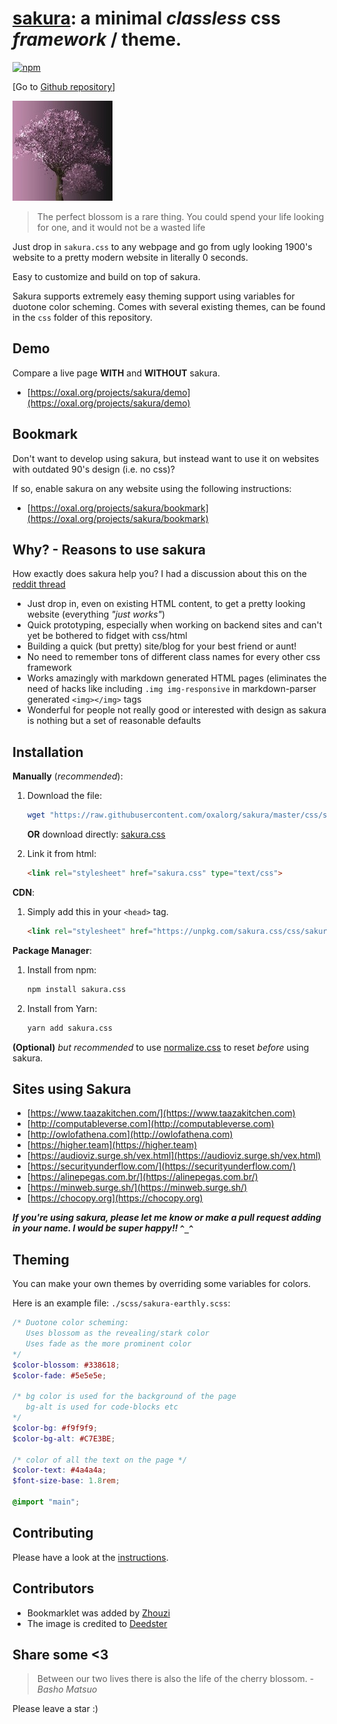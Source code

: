 # [sakura](https://oxal.org/projects/sakura): a minimal ***classless*** css *framework* / **theme**.

[![npm][npm-image]][npm-url]

[npm-image]: https://img.shields.io/npm/v/sakura.css.svg?colorB=982c61
[npm-url]: https://www.npmjs.com/package/sakura.css

[Go to [Github repository](https://github.com/oxalorg/sakura)]

![The cherry blossoms](sakura160.jpg)

> The perfect blossom is a rare thing. You could spend your life looking for one, and it would not be a wasted life

Just drop in `sakura.css` to any webpage and go from
ugly looking 1900's website to a pretty modern website
in literally 0 seconds.

Easy to customize and build on top of sakura.

Sakura supports extremely easy theming support using
variables for duotone color scheming. Comes with several
existing themes, can be found in the `css` folder of this
repository.

## Demo

Compare a live page **WITH** and **WITHOUT** sakura.

* [https://oxal.org/projects/sakura/demo](https://oxal.org/projects/sakura/demo)

## Bookmark

Don't want to develop using sakura, but instead want to use it
on websites with outdated 90's design (i.e. no css)?

If so, enable sakura on any website using the following
instructions:

* [https://oxal.org/projects/sakura/bookmark](https://oxal.org/projects/sakura/bookmark)

## Why? - Reasons to use sakura

How exactly does sakura help you? I had a discussion about this on
the [reddit thread](https://www.reddit.com/r/webdev/comments/68zpdp/sakura_a_minimal_classless_css_theme_just_drop_it/)

- Just drop in, even on existing HTML content, to get a pretty
  looking website (everything *"just works"*)
- Quick prototyping, especially when working on backend sites
  and can't yet be bothered to fidget with css/html
- Building a quick (but pretty) site/blog for your best friend or aunt!
- No need to remember tons of different class names for every
  other css framework
- Works amazingly with markdown generated HTML pages (eliminates
  the need of hacks like including `.img img-responsive` in
  markdown-parser generated `<img></img>` tags
- Wonderful for people not really good or interested with
  design as sakura is nothing but a set of reasonable defaults

## Installation

**Manually** (*recommended*):

1. Download the file:

    ```bash
    wget "https://raw.githubusercontent.com/oxalorg/sakura/master/css/sakura.css"
    ```

    **OR** download directly:
    [sakura.css](https://raw.githubusercontent.com/oxalorg/sakura/master/css/sakura.css)

2. Link it from html:

    ```html
    <link rel="stylesheet" href="sakura.css" type="text/css">
    ```

**CDN**:

1. Simply add this in your `<head>` tag.

    ```html
    <link rel="stylesheet" href="https://unpkg.com/sakura.css/css/sakura.css" type="text/css">
    ```

**Package Manager**:

1. Install from npm:
    
    ```bash
    npm install sakura.css
    ```

2. Install from Yarn:
    
    ```bash
    yarn add sakura.css
    ```

**(Optional)** *but recommended* to use
[normalize.css](https://github.com/necolas/normalize.css/)
to reset *before* using sakura.

## Sites using Sakura

* [https://www.taazakitchen.com/](https://www.taazakitchen.com)
* [http://computableverse.com](http://computableverse.com)
* [http://owlofathena.com](http://owlofathena.com)
* [https://higher.team](https://higher.team)
* [https://audioviz.surge.sh/vex.html](https://audioviz.surge.sh/vex.html)
* [https://securityunderflow.com/](https://securityunderflow.com/)
* [https://alinepegas.com.br/](https://alinepegas.com.br/)
* [https://minweb.surge.sh/](https://minweb.surge.sh/)
* [https://chocopy.org](https://chocopy.org)

***If you're using sakura, please let me know or make a pull
request adding in your name. I would be super happy!! `^_^`***

## Theming

You can make your own themes by overriding some variables for
colors.

Here is an example file: `./scss/sakura-earthly.scss`:

```scss
/* Duotone color scheming:
   Uses blossom as the revealing/stark color
   Uses fade as the more prominent color
*/
$color-blossom: #338618;
$color-fade: #5e5e5e;

/* bg color is used for the background of the page
   bg-alt is used for code-blocks etc
*/
$color-bg: #f9f9f9;
$color-bg-alt: #C7E3BE;

/* color of all the text on the page */
$color-text: #4a4a4a;
$font-size-base: 1.8rem;

@import "main";
```

## Contributing

Please have a look at the [instructions](CONTRIBUTING.md).

## Contributors

* Bookmarklet was added by [Zhouzi](https://github.com/Zhouzi)
* The image is credited to
[Deedster](https://pixabay.com/en/users/Deedster-2541644/)

## Share some <3

> Between our two lives there is also the life of the cherry
> blossom. - *Basho Matsuo*

Please leave a star :)

